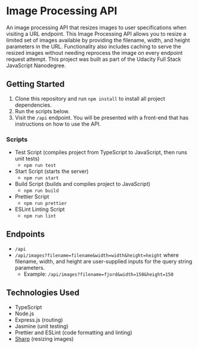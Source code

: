 # Image Processing API
An image processing API that resizes images to user specifications when visiting a URL endpoint. This Image Processing API allows you to resize a limited set of images available by providing the filename, width, and height parameters in the URL. Functionality also includes caching to serve the resized images without needing reprocess the image on every endpoint request attempt. 
This project was built as part of the Udacity Full Stack JavaScript Nanodegree.

## Getting Started
1. Clone this repository and run `npm install` to install all project dependencies.
2. Run the scripts below.
3. Visit the `/api` endpoint. You will be presented with a front-end that has instructions on how to use the API.

### Scripts
- Test Script (compiles project from TypeScript to JavaScript, then runs unit tests)
    - `npm run test`
- Start Script (starts the server)
    - `npm run start`
- Build Script (builds and compiles project to JavaScript)
    - `npm run build`
- Prettier Script
    - `npm run prettier`
- ESLint Linting Script
    - `npm run lint`

## Endpoints
- `/api`
- `/api/images?filename=filename&width=width&height=height` where filename, width, and height are user-supplied inputs for the query string parameters.
  - Example: `/api/images?filename=fjord&width=150&height=150`

## Technologies Used
- TypeScript
- Node.js
- Express.js (routing)
- Jasmine (unit testing)
- Prettier and ESLint (code formatting and linting)
- [Sharp](https://www.npmjs.com/package/sharp) (resizing images)